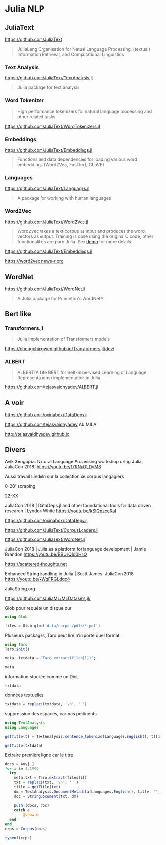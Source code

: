 # Julia NLP

## JuliaText

https://github.com/JuliaText

> JuliaLang Organisation for Natual Language Processing, (textual) Information Retrieval, and Computational Linguistics

### Text Analysis

https://github.com/JuliaText/TextAnalysis.jl

> Julia package for text analysis

### Word Tokenizer

> High performance tokenizers for natural language processing and other related tasks

https://github.com/JuliaText/WordTokenizers.jl

### Embeddings

https://github.com/JuliaText/Embeddings.jl

> Functions and data dependencies for loading various word embeddings (Word2Vec, FastText, GLoVE)

### Languages

https://github.com/JuliaText/Languages.jl

> A package for working with human languages

### Word2Vec

https://github.com/JuliaText/Word2Vec.jl

>Word2Vec takes a text corpus as input and produces the word vectors as output. Training is done using the original C code, other functionalities are pure Julia. See [demo](http://nbviewer.ipython.org/github/JuliaText/Word2Vec.jl/blob/master/examples/demo.ipynb) for more details.



https://github.com/JuliaText/Embeddings.jl

https://word2vec.news-r.org

## WordNet

https://github.com/JuliaText/WordNet.jl

> A Julia package for Princeton's WordNet®.

## Bert like

### Transformers.jl 

> Julia implementation of Transformers models

https://chengchingwen.github.io/Transformers.jl/dev/

### ALBERT

> ALBERT(A Lite BERT for Self-Supervised Learning of Language Representations) implementation in Julia

https://github.com/tejasvaidhyadev/ALBERT.jl

## A voir

https://github.com/oxinabox/DataDeps.jl

https://github.com/tejasvaidhyadev AU MILA

http://tejasvaidhyadev.github.io

## Divers

Avik Sengupta. Natural Language Processing workshop using Julia, JuliaCon 2018. https://youtu.be/f7RNuOLDyM8

Aussi travail Lindoln sur la collection de corpus langagiers.

0-20’ scraping

22-XX

JuliaCon 2018 | DataDeps.jl and other foundational tools for data driven research | Lyndon White https://youtu.be/kSlQpzccRaI

https://github.com/oxinabox/DataDeps.jl

https://github.com/JuliaText/CorpusLoaders.jl

https://github.com/JuliaText/WordNet.jl

JuliaCon 2018 | Julia as a platform for language development | Jamie Brandon https://youtu.be/BBUrQId0HhQ

https://scattered-thoughts.net

Enhanced String handling in Julia | Scott James. JuliaCon 2018 https://youtu.be/kWqFRGLdqc4

JuliaString.org

https://github.com/JuliaML/MLDatasets.jl/



Glob pour requête un disque dur

```julia
using Glob
```

```julia
files = Glob.glob('data/corpus/pdfs/*.pdf')
```

Plusieurs packages, Taro peut lire n’importe quel format

```julia
using Taro
Taro.init()
```

```julia
meta, txtdata = "Taro.extract(files[1])";
```

```julia
meta
```

information stockée comme un Dict

```julia
txtdata
```

données textuelles

```julia
txtdata = replace(txtdata, '\n', ' ')
```

suppression des espaces, car pas pertinents

```julia
using TextAnalysis
using Languages
```

```julia
getTitle(t) = TextAnalysis.sentence_tokenize(Languages.English(), t)[1];
```

```julia
getTitle(txtdata)
```

Extraire première ligne car le titre

```julia
docs = Any[ ]
for i in 1:1000
  try
    meta.txt = Taro.extract(files[i])
    txt = replace(txt, '\n', ' ')
    title = getTitle(txt)
    dm = TextAnalysis.DocumentMetadata(Languages.English(), title, "", meta["Creation-Date"])
    doc = StringDocument(txt, dm)
    
    push!(docs, doc)
    catch e
	    @show e
  end
end
crps = Corpus(docs)
```

```julia
typeof(crps)
```

